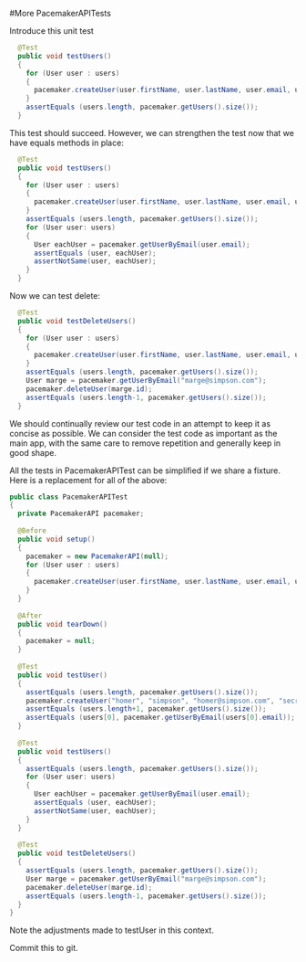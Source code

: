 #More PacemakerAPITests

Introduce this unit test

~~~java
  @Test
  public void testUsers()
  {
    for (User user : users)
    {
      pacemaker.createUser(user.firstName, user.lastName, user.email, user.password);
    }
    assertEquals (users.length, pacemaker.getUsers().size());
  }
~~~

This test should succeed. However, we can strengthen the test now that we have equals methods in place:

~~~java
  @Test
  public void testUsers()
  {
    for (User user : users)
    {
      pacemaker.createUser(user.firstName, user.lastName, user.email, user.password);
    }
    assertEquals (users.length, pacemaker.getUsers().size());
    for (User user: users)
    {
      User eachUser = pacemaker.getUserByEmail(user.email);
      assertEquals (user, eachUser);
      assertNotSame(user, eachUser);
    }
  }
~~~

Now we can test delete:

~~~java
  @Test
  public void testDeleteUsers()
  {
    for (User user : users)
    {
      pacemaker.createUser(user.firstName, user.lastName, user.email, user.password);
    }
    assertEquals (users.length, pacemaker.getUsers().size());
    User marge = pacemaker.getUserByEmail("marge@simpson.com");
    pacemaker.deleteUser(marge.id);
    assertEquals (users.length-1, pacemaker.getUsers().size());    
  }
~~~

We should continually review our test code in an attempt to keep it as concise as possible. We can consider the test code as important as the main app, with the same care to remove repetition and generally keep in good shape.

All the tests in PacemakerAPITest can be simplified if we share a fixture. Here is a replacement for all of the above:

~~~java
public class PacemakerAPITest
{
  private PacemakerAPI pacemaker;
  
  @Before
  public void setup()
  {
    pacemaker = new PacemakerAPI(null);
    for (User user : users)
    {
      pacemaker.createUser(user.firstName, user.lastName, user.email, user.password);
    }
  }
  
  @After
  public void tearDown()
  {
    pacemaker = null;
  }
  
  @Test
  public void testUser()
  {
    assertEquals (users.length, pacemaker.getUsers().size());
    pacemaker.createUser("homer", "simpson", "homer@simpson.com", "secret");
    assertEquals (users.length+1, pacemaker.getUsers().size());
    assertEquals (users[0], pacemaker.getUserByEmail(users[0].email));
  }  
  
  @Test
  public void testUsers()
  {
    assertEquals (users.length, pacemaker.getUsers().size());
    for (User user: users)
    {
      User eachUser = pacemaker.getUserByEmail(user.email);
      assertEquals (user, eachUser);
      assertNotSame(user, eachUser);
    }
  }
  
  @Test
  public void testDeleteUsers()
  {
    assertEquals (users.length, pacemaker.getUsers().size());
    User marge = pacemaker.getUserByEmail("marge@simpson.com");
    pacemaker.deleteUser(marge.id);
    assertEquals (users.length-1, pacemaker.getUsers().size());    
  }  
}
~~~

Note the adjustments made to testUser in this context.

Commit this to git.
